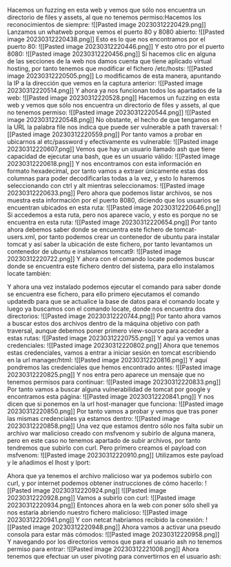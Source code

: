 Hacemos un fuzzing en esta web y vemos que sólo nos encuentra un directorio de files y assets, al que no tenemos permiso:Hacemos los reconocimientos de siempre:
![[Pasted image 20230312220429.png]]
Lanzamos un whatweb porque vemos el puerto 80 y 8080 abierto:
![[Pasted image 20230312220438.png]]
Esto es lo que nos encontramos por el puerto 80:
![[Pasted image 20230312220446.png]]
Y esto otro por el puerto 8080:
![[Pasted image 20230312220456.png]]
Si hacemos clic en alguna de las secciones de la web nos damos cuenta que tiene aplicado virtual hosting, por tanto tenemos que modificar el fichero /etc/hosts:
![[Pasted image 20230312220505.png]]
Lo modificamos de esta manera, apuntando la IP a la dirección que vemos en la captura anterior:
![[Pasted image 20230312220514.png]]
Y ahora ya nos funcionan todos los apartados de la web:
![[Pasted image 20230312220528.png]]
Hacemos un fuzzing en esta web y vemos que sólo nos encuentra un directorio de files y assets, al que no tenemos permiso:
![[Pasted image 20230312220544.png]]
![[Pasted image 20230312220548.png]]
No obstante, el hecho de que tengamos en la URL la palabra file nos indica que puede ser vulnerable a path traversal:
![[Pasted image 20230312220559.png]]
Por tanto vamos a probar en ubicarnos al etc/password y efectivamente es vulnerable:
![[Pasted image 20230312220607.png]]
Vemos que hay un usuario llamado ash que tiene capacidad de ejecutar una bash, que es un usuario válido:
![[Pasted image 20230312220618.png]]
Y nos encontramos con esta información en formato hexadecimal, por tanto vamos a extraer únicamente estas dos columnas para poder decodificarlas todas a la vez, y esto lo haremos seleccionando con ctrl y alt mientras seleccionamos:
![[Pasted image 20230312220633.png]]
Pero ahora que podemos listar archivos, se nos muestra esta información por el puerto 8080, diciendo que los usuarios se encuentran ubicados en esta ruta:
![[Pasted image 20230312220646.png]]
Si accedemos a esta ruta, pero nos aparece vacío, y esto es porque no se encuentra en esta ruta:
![[Pasted image 20230312220654.png]]
Por tanto ahora debemos saber donde se encuentra este fichero de tomcat-users.xml, por tanto podemos crear un contenedor de ubuntu para instalar tomcat y así saber la ubicación de este fichero, por tanto levantamos un contenedor de ubuntu e instalamos tomcat9:
![[Pasted image 20230312220722.png]]
Y ahora con el comando locate
podemos buscar donde se encuentra este fichero dentro del sistema, para ello instalamos locate también:

Y ahora una vez instalado podemos ejecutar el comando para saber donde se encuentra ese fichero, para ello primero ejecutamos el comando updatedb para que se actualice la base de datos para el comando locate y luego ya buscamos con el comando locate, donde nos encuentra dos directorios:
![[Pasted image 20230312220744.png]]
Por tanto ahora vamos a buscar estos dos archivos dentro de la máquina objetivo con path traversal, aunque debemos poner primero view-source para acceder a estas rutas:
![[Pasted image 20230312220755.png]]
Y aquí ya vemos unas credenciales:
![[Pasted image 20230312220802.png]]
Ahora que tenemos estas credenciales, vamos a entrar a iniciar sesión en tomcat escribiendo en la url manager/html:
![[Pasted image 20230312220816.png]]
Y aquí pondremos las credenciales que hemos encontrado antes:
![[Pasted image 20230312220825.png]]
Y nos entra pero aparece un mensaje que no tenemos permisos para continuar:
![[Pasted image 20230312220833.png]]
Por tanto vamos a buscar alguna vulnerabilidad de tomcat por google y encontramos esta página:
![[Pasted image 20230312220841.png]]
Y nos dicen que si ponemos en la url host-manager que funciona:
![[Pasted image 20230312220850.png]]
Por tanto vamos a probar y vemos que tras poner las mismas credenciales ya estamos dentro:
![[Pasted image 20230312220858.png]]
Una vez que estamos dentro sólo nos falta subir un archivo war malicioso creado con msfvenom y subirlo de alguna manera, pero en este caso no tenemos apartado de subir archivos, por tanto tendremos que subirlo con curl. Pero primero creamos el payload con msfvenom:
![[Pasted image 20230312220910.png]]
Utilizamos este payload y le añadimos el lhost y lport:


Ahora que ya tenemos el archivo malicioso war ya podemos subirlo con curl, y por internet podemos obtener instrucciones de cómo hacerlo:
![[Pasted image 20230312220924.png]]
![[Pasted image 20230312220928.png]]
Vamos a subirlo con curl:
![[Pasted image 20230312220934.png]]
Entonces ahora en la web con poner sólo shell ya nos estaría abriendo nuestro fichero malicioso:
![[Pasted image 20230312220941.png]]
Y con netcat habríamos recibido la conexión:
![[Pasted image 20230312220948.png]]
Ahora vamos a activar una pseudo consola para estar más cómodos:
![[Pasted image 20230312220958.png]]
Y navegando por los directorios vemos que para el usuario ash no tenemos permiso para entrar:
![[Pasted image 20230312221008.png]]
Ahora tenemos que efectuar un user pivoting para convertirnos en el usuario ash: